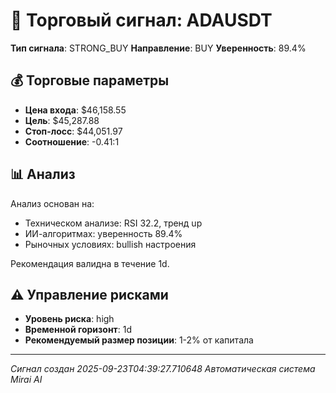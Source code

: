 
# 🎯 Торговый сигнал: ADAUSDT

**Тип сигнала**: STRONG_BUY
**Направление**: BUY
**Уверенность**: 89.4%

## 💰 Торговые параметры
- **Цена входа**: $46,158.55
- **Цель**: $45,287.88
- **Стоп-лосс**: $44,051.97
- **Соотношение**: -0.41:1

## 📊 Анализ

Анализ основан на:
- Техническом анализе: RSI 32.2, тренд up
- ИИ-алгоритмах: уверенность 89.4%
- Рыночных условиях: bullish настроения

Рекомендация валидна в течение 1d.
        

## ⚠️ Управление рисками
- **Уровень риска**: high
- **Временной горизонт**: 1d
- **Рекомендуемый размер позиции**: 1-2% от капитала

---
*Сигнал создан 2025-09-23T04:39:27.710648*
*Автоматическая система Mirai AI*
        